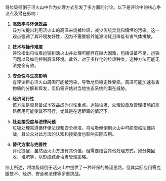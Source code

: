 将垃圾倾倒于活火山中作为处理方式引发了多方面的讨论。以下是评论中的核心争议点及潜在影响：

1. **高效率与环保效益**  
   该方法提出利用活火山的高温来烧掉垃圾，减少传统焚烧和填埋的污染。这一观点强调了其环境友好性，因为不需要额外能源消耗且降低有害气体排放。

2. **技术与操作难度**  
   评论指出将垃圾运输到活火山并处理可能存在巨大困难，包括设备不足、运输问题以及如何控制高温环境。此外，对于多样化的垃圾种类，这种方法可能无法完全有效。

3. **安全性与生态影响**  
   有评论担心活火山周围可能被污染，导致地质稳定性受损。高温可能加速有害物质的分解和挥发，但仍需评估对当地生态系统的潜在威胁。

4. **经济可行性**  
   该方法是否具备成本效益成为讨论重点。运输垃圾、处理设备及管理措施的高昂费用可能使其不可行，尤其是在远距离的情况下。

5. **社会接受度与法律问题**  
   垃圾处理需遵循环保法规和安全标准。将垃圾倾倒到火山中可能面临法律挑战，且公众对此方法的认知和接受度也影响实际应用。

6. **替代方案与完善性**  
   评论提醒，虽然活火山方法有其价值，但需要结合其他处理方式，如分类回收、堆肥等，以形成综合垃圾管理策略。

综上所述，将垃圾倾倒于活火山中提供了一种环保的处理思路，但其实际应用需克服技术、经济、安全和法律等多重挑战。
